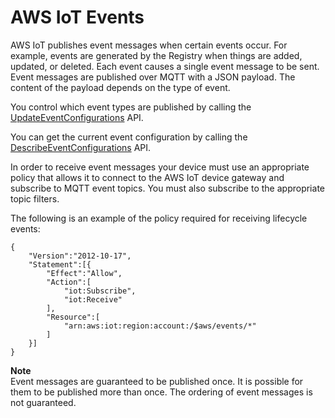 # AWS IoT Events<a name="iot-events"></a>

AWS IoT publishes event messages when certain events occur\. For example, events are generated by the Registry when things are added, updated, or deleted\. Each event causes a single event message to be sent\. Event messages are published over MQTT with a JSON payload\. The content of the payload depends on the type of event\. 

You control which event types are published by calling the [UpdateEventConfigurations](http://alpha-docs-aws.amazon.com/iot/latest/apireference/API_UpdateEventConfigurations.html) API\.

You can get the current event configuration by calling the [DescribeEventConfigurations](http://alpha-docs-aws.amazon.com/iot/latest/apireference/API_DescribeEventConfigurations.html) API\.

In order to receive event messages your device must use an appropriate policy that allows it to connect to the AWS IoT device gateway and subscribe to MQTT event topics\. You must also subscribe to the appropriate topic filters\.

The following is an example of the policy required for receiving lifecycle events:

```
{
    "Version":"2012-10-17",
    "Statement":[{
        "Effect":"Allow",
        "Action":[
            "iot:Subscribe",
            "iot:Receive"
        ],
        "Resource":[
            "arn:aws:iot:region:account:/$aws/events/*"
        ]
    }]
}
```

**Note**  
Event messages are guaranteed to be published once\. It is possible for them to be published more than once\. The ordering of event messages is not guaranteed\.